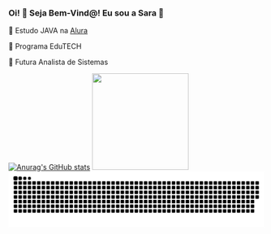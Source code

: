 ### Oi! :smiling_face_with_three_hearts:             Seja Bem-Vind@! Eu sou a Sara :ribbon:

:ribbon: Estudo JAVA na <a href="https://cursos.alura.com.br/user/sara-ferreira-lara"> Alura<a/> 
  
:ribbon: Programa EduTECH

:ribbon: Futura Analista de Sistemas

 
  
[![Anurag's GitHub stats](https://github-readme-stats.vercel.app/api?username=saralvra)](https://github.com/anuraghazra/github-readme-stats)  <img src="https://user-images.githubusercontent.com/85768323/130165038-49cd2012-623c-446d-9265-17e73d371756.png" width="190" height="190"> 
![Snake animation](https://github.com/saralvra/saralvra/blob/output/github-contribution-grid-snake.svg)
